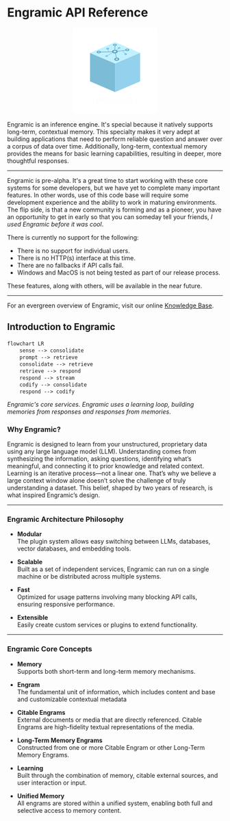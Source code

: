 # Engramic API Reference

<p align="center">
  <img src="assets/logo_200.png" alt="Engramic Logo">
</p>

Engramic is an inference engine. It's special because it natively supports long-term, contextual memory. This specialty makes it very adept at building applications that need to perform reliable question and answer over a corpus of data over time. Additionally, long-term, contextual memory provides the means for basic learning capabilities, resulting in deeper, more thoughtful responses.

---

Engramic is pre-alpha. It's a great time to start working with these core systems for some developers, but we have yet to complete many important features. In other words, use of this code base will require some development experience and the ability to work in maturing environments. The flip side, is that a new community is forming and as a pioneer, you have an opportunity to get in early so that you can someday tell your friends, *I used Engramic before it was cool*.

There is currently no support for the following:

- There is no support for individual users.
- There is no HTTP(s) interface at this time.
- There are no fallbacks if API calls fail.
- Windows and MacOS is not being tested as part of our release process.

These features, along with others, will be available in the near future.

---

For an evergreen overview of Engramic, visit our online [Knowledge Base](https://www.engramic.org/knowledge-base).

## Introduction to Engramic

```mermaid
flowchart LR
    sense --> consolidate
    prompt --> retrieve
    consolidate --> retrieve
    retrieve --> respond
    respond --> stream 
    codify --> consolidate
    respond --> codify
```

*Engramic's core services. Engramic uses a learning loop, building memories from responses and responses from memories*.

### Why Engramic?

Engramic is designed to learn from your unstructured, proprietary data using any large language model (LLM). Understanding comes from synthesizing the information, asking questions, identifying what’s meaningful, and connecting it to prior knowledge and related context. Learning is an iterative process—not a linear one. That’s why we believe a large context window alone doesn’t solve the challenge of truly understanding a dataset. This belief, shaped by two years of research, is what inspired Engramic’s design.

---

### Engramic Architecture Philosophy

- **Modular**  
  The plugin system allows easy switching between LLMs, databases, vector databases, and embedding tools.

- **Scalable**  
  Built as a set of independent services, Engramic can run on a single machine or be distributed across multiple systems.

- **Fast**  
  Optimized for usage patterns involving many blocking API calls, ensuring responsive performance.

- **Extensible**  
  Easily create custom services or plugins to extend functionality.

---

### Engramic Core Concepts

- **Memory**  
  Supports both short-term and long-term memory mechanisms.

- **Engram**  
  The fundamental unit of information, which includes content and base and customizable contextual metadata

- **Citable Engrams**  
  External documents or media that are directly referenced. Citable Engrams are high-fidelity textual representations of the media.

- **Long-Term Memory Engrams**  
  Constructed from one or more Citable Engram or other Long-Term Memory Engrams.

- **Learning**  
  Built through the combination of memory, citable external sources, and user interaction or input.

- **Unified Memory**  
  All engrams are stored within a unified system, enabling both full and selective access to memory content.


